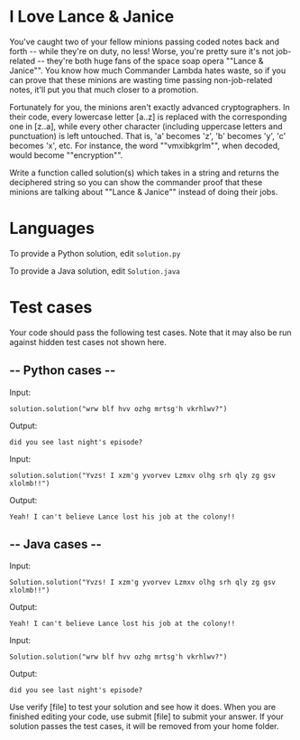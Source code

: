 I Love Lance & Janice
=====================

You've caught two of your fellow minions passing coded notes back and forth -- while they're on
duty, no less! Worse, you're pretty sure it's not job-related -- they're both huge fans of
the space soap opera ""Lance & Janice"". You know how much Commander Lambda
hates waste, so if you can prove that these minions are wasting time passing non-job-related notes,
it'll put you that much closer to a promotion.

Fortunately for you, the minions aren't exactly advanced cryptographers. In their code, every
lowercase letter [a..z] is replaced with the corresponding one in [z..a], while every other character
(including uppercase letters and punctuation) is left untouched.  That is, 'a' becomes
'z', 'b' becomes 'y', 'c' becomes 'x', etc.  For instance, the
word ""vmxibkgrlm"", when decoded, would become
""encryption"".

Write a function called solution(s) which takes in a string and returns the deciphered string so you
can show the commander proof that these minions are talking about ""Lance &
Janice"" instead of doing their jobs.

Languages
=========

To provide a Python solution, edit `solution.py`

To provide a Java solution, edit `Solution.java`

Test cases
==========

Your code should pass the following test cases.
Note that it may also be run against hidden test cases not shown here.

## -- Python cases --

Input:
```
solution.solution("wrw blf hvv ozhg mrtsg'h vkrhlwv?")
```
Output:
```
did you see last night's episode?
```

Input:
```
solution.solution("Yvzs! I xzm'g yvorvev Lzmxv olhg srh qly zg gsv xlolmb!!")
```
Output:
```
Yeah! I can't believe Lance lost his job at the colony!!
```

## -- Java cases --

Input:
```
Solution.solution("Yvzs! I xzm'g yvorvev Lzmxv olhg srh qly zg gsv xlolmb!!")
```
Output:
```
Yeah! I can't believe Lance lost his job at the colony!!
```

Input:
```
Solution.solution("wrw blf hvv ozhg mrtsg'h vkrhlwv?")
```
Output:
```
did you see last night's episode?

```

Use verify [file] to test your solution and see how it does.
When you are finished editing your code, use submit [file] to submit your answer.
If your solution passes the test cases, it will be removed from your home folder.